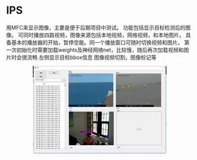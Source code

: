 # IPS
用MFC来显示图像，主要是便于后期项目中测试。
功能包括显示目标检测后的图像。
可同时播放四路视频，图像来源包括本地视频，网络视频，和本地图片。
具备基本的播放器的开始，暂停空能。同一个播放窗口可随时切换视频和图片。
第一次初始化时需要加载weights及神经网络net，比较慢，随后再次加载视频和图片时会很流畅
左侧显示目标bbox信息
图像视频切割，图像标记等

<p align="center">
    <img src="example.png", width="360">
</p>
